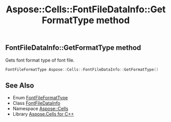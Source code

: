 ﻿---
title: Aspose::Cells::FontFileDataInfo::GetFormatType method
linktitle: GetFormatType
second_title: Aspose.Cells for C++ API Reference
description: 'Aspose::Cells::FontFileDataInfo::GetFormatType method. Gets font format type of font file in C++.'
type: docs
weight: 700
url: /cpp/aspose.cells/fontfiledatainfo/getformattype/
---
## FontFileDataInfo::GetFormatType method


Gets font format type of font file.

```cpp
FontFileFormatType Aspose::Cells::FontFileDataInfo::GetFormatType()
```

## See Also

* Enum [FontFileFormatType](../../fontfileformattype/)
* Class [FontFileDataInfo](../)
* Namespace [Aspose::Cells](../../)
* Library [Aspose.Cells for C++](../../../)
